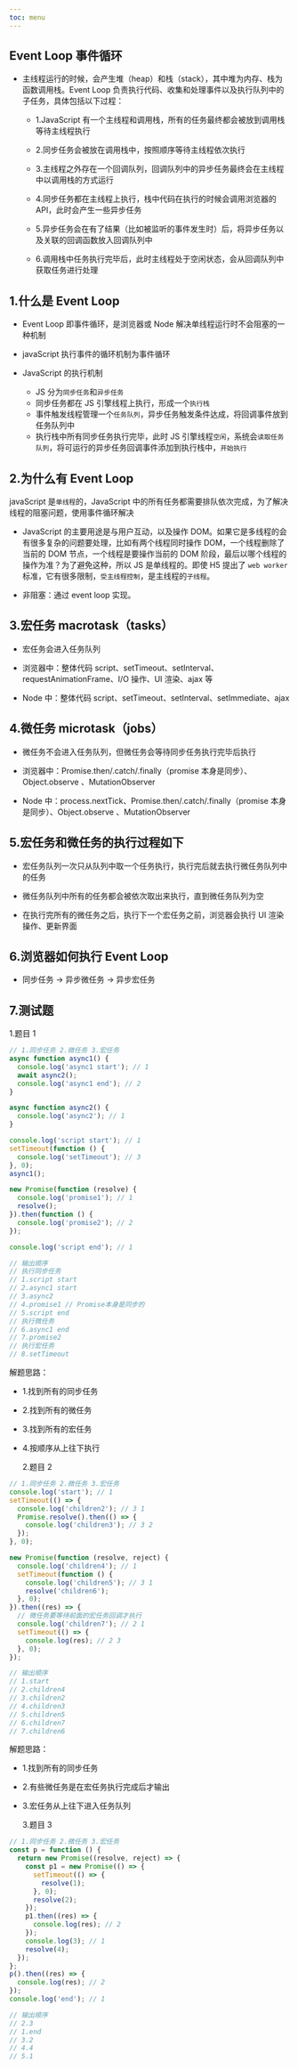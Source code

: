 ```yaml
---
toc: menu
---
```


## Event Loop 事件循环

- 主线程运行的时候，会产生堆（heap）和栈（stack），其中堆为内存、栈为函数调用栈。Event Loop 负责执行代码、收集和处理事件以及执行队列中的子任务，具体包括以下过程：

  - 1.JavaScript 有一个主线程和调用栈，所有的任务最终都会被放到调用栈等待主线程执行

  - 2.同步任务会被放在调用栈中，按照顺序等待主线程依次执行

  - 3.主线程之外存在一个回调队列，回调队列中的异步任务最终会在主线程中以调用栈的方式运行

  - 4.同步任务都在主线程上执行，栈中代码在执行的时候会调用浏览器的 API，此时会产生一些异步任务

  - 5.异步任务会在有了结果（比如被监听的事件发生时）后，将异步任务以及关联的回调函数放入回调队列中

  - 6.调用栈中任务执行完毕后，此时主线程处于空闲状态，会从回调队列中获取任务进行处理

## 1.什么是 Event Loop

- Event Loop 即事件循环，是浏览器或 Node 解决单线程运行时不会阻塞的一种机制

- javaScript 执行事件的循环机制为事件循环

- JavaScript 的执行机制

  - JS 分为`同步任务`和`异步任务`
  - 同步任务都在 JS 引擎线程上执行，形成一个`执行栈`
  - 事件触发线程管理一个`任务队列`，异步任务触发条件达成，将回调事件放到任务队列中
  - 执行栈中所有同步任务执行完毕，此时 JS 引擎线程`空闲`，系统会`读取任务队列`，将可运行的异步任务回调事件添加到执行栈中，`开始执行`

## 2.为什么有 Event Loop

javaScript 是`单线程`的，JavaScript 中的所有任务都需要排队依次完成，为了解决线程的阻塞问题，使用事件循环解决

- JavaScript 的主要用途是与用户互动，以及操作 DOM。如果它是多线程的会有很多复杂的问题要处理，比如有两个线程同时操作 DOM，一个线程删除了当前的 DOM 节点，一个线程是要操作当前的 DOM 阶段，最后以哪个线程的操作为准？为了避免这种，所以 JS 是单线程的。即使 H5 提出了 `web worker` 标准，它有很多限制，`受主线程控制`，是主线程的`子线程`。

- 非阻塞：通过 event loop 实现。

## 3.宏任务 macrotask（tasks）

- 宏任务会进入任务队列

- 浏览器中：整体代码 script、setTimeout、setInterval、requestAnimationFrame、I/O 操作、UI 渲染、ajax 等

- Node 中：整体代码 script、setTimeout、setInterval、setImmediate、ajax

## 4.微任务 microtask（jobs）

- 微任务不会进入任务队列，但微任务会等待同步任务执行完毕后执行

- 浏览器中：Promise.then/.catch/.finally（promise 本身是同步）、Object.observe 、MutationObserver

- Node 中：process.nextTick、Promise.then/.catch/.finally（promise 本身是同步）、Object.observe 、MutationObserver

## 5.宏任务和微任务的执行过程如下

- 宏任务队列一次只从队列中取一个任务执行，执行完后就去执行微任务队列中的任务

- 微任务队列中所有的任务都会被依次取出来执行，直到微任务队列为空

- 在执行完所有的微任务之后，执行下一个宏任务之前，浏览器会执行 UI 渲染操作、更新界面

## 6.浏览器如何执行 Event Loop

- 同步任务 -> 异步微任务 -> 异步宏任务

## 7.测试题

1.题目 1

```js
// 1.同步任务 2.微任务 3.宏任务
async function async1() {
  console.log('async1 start'); // 1
  await async2();
  console.log('async1 end'); // 2
}

async function async2() {
  console.log('async2'); // 1
}

console.log('script start'); // 1
setTimeout(function () {
  console.log('setTimeout'); // 3
}, 0);
async1();

new Promise(function (resolve) {
  console.log('promise1'); // 1
  resolve();
}).then(function () {
  console.log('promise2'); // 2
});

console.log('script end'); // 1

// 输出顺序
// 执行同步任务
// 1.script start
// 2.async1 start
// 3.async2
// 4.promise1 // Promise本身是同步的
// 5.script end
// 执行微任务
// 6.async1 end
// 7.promise2
// 执行宏任务
// 8.setTimeout
```

解题思路：

- 1.找到所有的同步任务

- 2.找到所有的微任务

- 3.找到所有的宏任务

- 4.按顺序从上往下执行

  2.题目 2

```js
// 1.同步任务 2.微任务 3.宏任务
console.log('start'); // 1
setTimeout(() => {
  console.log('children2'); // 3 1
  Promise.resolve().then(() => {
    console.log('children3'); // 3 2
  });
}, 0);

new Promise(function (resolve, reject) {
  console.log('children4'); // 1
  setTimeout(function () {
    console.log('children5'); // 3 1
    resolve('children6');
  }, 0);
}).then((res) => {
  // 微任务要等待前面的宏任务回调才执行
  console.log('children7'); // 2 1
  setTimeout(() => {
    console.log(res); // 2 3
  }, 0);
});

// 输出顺序
// 1.start
// 2.children4
// 3.children2
// 4.children3
// 5.children5
// 6.children7
// 7.children6
```

解题思路：

- 1.找到所有的同步任务

- 2.有些微任务是在宏任务执行完成后才输出

- 3.宏任务从上往下进入任务队列

  3.题目 3

```js
// 1.同步任务 2.微任务 3.宏任务
const p = function () {
  return new Promise((resolve, reject) => {
    const p1 = new Promise(() => {
      setTimeout(() => {
        resolve(1);
      }, 0);
      resolve(2);
    });
    p1.then((res) => {
      console.log(res); // 2
    });
    console.log(3); // 1
    resolve(4);
  });
};
p().then((res) => {
  console.log(res); // 2
});
console.log('end'); // 1

// 输出顺序
// 2.3
// 1.end
// 3.2
// 4.4
// 5.1
```
